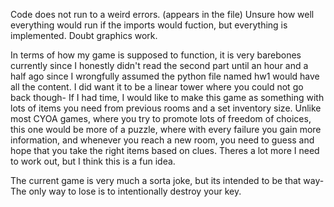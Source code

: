 Code does not run to a weird errors. (appears in the file) Unsure how well everything would run if the imports would fuction, but everything is implemented. Doubt graphics work.

In terms of how my game is supposed to function, it is very barebones currently since I honestly didn't read the second part until an hour and a half ago since I wrongfully assumed the python file named hw1 would have all the content. I did want it to be a linear tower where you could not go back though- If I had time, I would like to make this game as something with lots of items you need from previous rooms and a set inventory size. Unlike most CYOA games, where you try to promote lots of freedom of choices, this one would be more of a puzzle, where with every failure you gain more information, and whenever you reach a new room, you need to guess and hope that you take the right items based on clues. Theres a lot more I need to work out, but I think this is a fun idea.

The current game is very much a sorta joke, but its intended to be that way- The only way to lose is to intentionally destroy your key.

